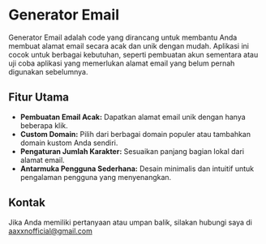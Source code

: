 # Generator Email

Generator Email adalah code yang dirancang untuk membantu Anda membuat alamat email secara acak dan unik dengan mudah. Aplikasi ini cocok untuk berbagai kebutuhan, seperti pembuatan akun sementara atau uji coba aplikasi yang memerlukan alamat email yang belum pernah digunakan sebelumnya.

## Fitur Utama

- **Pembuatan Email Acak:** Dapatkan alamat email unik dengan hanya beberapa klik.
- **Custom Domain:** Pilih dari berbagai domain populer atau tambahkan domain kustom Anda sendiri.
- **Pengaturan Jumlah Karakter:** Sesuaikan panjang bagian lokal dari alamat email.
- **Antarmuka Pengguna Sederhana:** Desain minimalis dan intuitif untuk pengalaman pengguna yang menyenangkan.

## Kontak
Jika Anda memiliki pertanyaan atau umpan balik, silakan hubungi saya di aaxxnofficial@gmail.com
